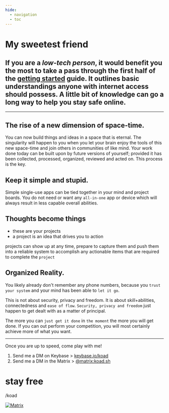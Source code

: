 ```yaml
---
hide:
  - navigation
  - toc
---
```


# My sweetest friend
<!-- # Why are you _now_ __here__? -->

## If you are a _low-tech person_, it would benefit you the most to take a pass through the first half of the [getting started](https://docs.koad.sh/getting-started/) guide.  It outlines basic understandings anyone with internet access should possess.  A little bit of knowledge can go a long way to help you stay safe online.

---

## The rise of a new dimension of space-time.  

You can now build things and ideas in a space that is eternal.  The singularity will happen to you when you let your brain enjoy the tools of this new space-time and join others in communities of like mind.  Your work done today can be built upon by future versions of yourself; provided it has been collected, processed, organized, reviewed and acted on.  This process is the key.

## Keep it simple and stupid.

Simple single-use apps can be tied together in your mind and project boards.  You do not need or want any `all-in-one` app or device which will always result in less capable overall abilities. 

## Thoughts become things  

- these are your projects
- a project is an idea that drives you to action

projects can show up at any time, prepare to capture them and push them into a reliable system to accomplish any actionable items that are required to complete the `project`

<!-- "in the beginning, __God said__" -->


## Organized Reality.

You likely already don't remember any phone numbers, because you `trust your system` and your mind has been able to `let it go`.

This is not about security, privacy and freedom.  It is about skill+abilities, connectedness and `ease of flow`. `Security, privacy and freedom` just happen to get dealt with as a matter of principal.

The more you can `just get it done` in `the moment` the more you will get done.  If you can out perform your competition, you will most certainly achieve more of what you want.

---

Once you are up to speed, come play with me!    
1. Send me a DM on Keybase > [keybase.io/koad](https://keybase.io/koad/chat)  
2. Send me a DM in the Matrix > [@matrix:koad.sh](https://matrix.to/#/@matrix:koad.sh)   

# stay free
/koad


[![Matrix](/assets/badges/matrix/documentation.svg)](https://matrix.to/#/#documentation:koad.sh?via=koad.sh)
